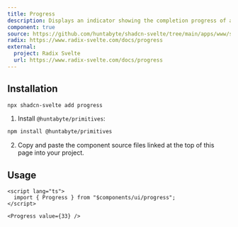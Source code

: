 ```yaml
---
title: Progress
description: Displays an indicator showing the completion progress of a task, typically displayed as a progress bar.
component: true
source: https://github.com/huntabyte/shadcn-svelte/tree/main/apps/www/src/lib/components/ui/progress
radix: https://www.radix-svelte.com/docs/progress
external:
  project: Radix Svelte
  url: https://www.radix-svelte.com/docs/progress
---
```


<script>
  import { ComponentExample, ManualInstall } from '$lib/components/docs';
  import { ProgressDemo } from '@/registry/default/example'
</script>

<ComponentExample src="src/lib/registry/default/example/progress/ProgressDemo.svelte">

<div slot="example" style="width: 60%;">
<ProgressDemo />
</div>

</ComponentExample>

## Installation

```bash
npx shadcn-svelte add progress
```

<ManualInstall>

1. Install `@huntabyte/primitives`:

```bash
npm install @huntabyte/primitives
```

2. Copy and paste the component source files linked at the top of this page into your project.

</ManualInstall>

## Usage

```svelte
<script lang="ts">
  import { Progress } from "$components/ui/progress";
</script>

<Progress value={33} />
```
